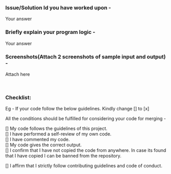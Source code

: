 ### Issue/Solution Id you have worked upon - 
Your answer

### Briefly explain your program logic - 
Your answer

### Screenshots(Attach 2 screenshots of sample input and output) - 
Attach here


<br>

### Checklist:
Eg - If your code follow the below guidelines. Kindly change [] to [x]

All the conditions should be fulfilled for considering your code for merging -

[] My code follows the guidelines of this project.<br>
[] I have performed a self-review of my own code.<br>
[] I have commented my code.<br>
[] My code gives the correct output.<br>
[] I confirm that I have not copied the code from anywhere. In case its found that I have copied I can be banned from the repository.<br>


[] I affirm that I strictly follow contributing guidelines and code of conduct.
